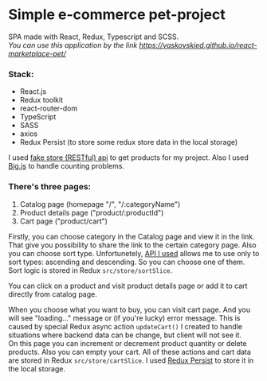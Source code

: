 # Simple e-commerce pet-project 
SPA made with React, Redux, Typescript and SCSS.  
*You can use this application by the link https://vaskovskied.github.io/react-marketplace-pet/*
### Stack:
* React.js
* Redux toolkit
* react-router-dom
* TypeScript
* SASS
* axios
* Redux Persist (to store some redux store data in the local storage)

I used [fake store (RESTful) api](https://github.com/keikaavousi/fake-store-api) to get products for my project. Also I used [Big.js](https://github.com/MikeMcl/big.js) to handle counting problems.  

### There's three pages: 
1. Catalog page (homepage "/", "/:categoryName")
2. Product details page ("product/:productId")
3. Cart page ("product/cart")  

Firstly, you can choose category in the Catalog page and view it in the link. That give you possibility to share the link to the certain category page. Also you can choose sort type. Unfortunetely, [API I used](https://github.com/keikaavousi/fake-store-api) allows me to use only to sort types: ascending and descending. So you can choose one of them. Sort logic is stored in Redux `src/store/sortSlice`.  

You can click on a product and visit product details page or add it to cart directly from catalog page.  

When you choose what you want to buy, you can visit cart page. And you will see "loading..." message or (if you're lucky) error message. This is caused by special Redux async action `updateCart()` I created to handle situations where backend data can be change, but client will not see it.  
On this page you can increment or decrement product quantity or delete products. Also you can empty your cart. All of these actions and cart data are stored in Redux `src/store/cartSlice`. I used [Redux Persist](https://github.com/rt2zz/redux-persist) to store it in the local storage.
